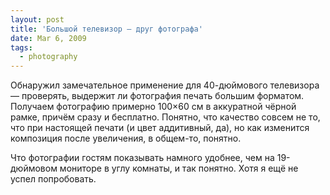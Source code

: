 ```yaml
---
layout: post
title: 'Большой телевизор — друг фотографа'
date: Mar 6, 2009
tags:
  - photography
---
```


Обнаружил замечательное применение для 40-дюймового телевизора — проверять, выдержит ли фотография печать большим форматом. Получаем фотографию примерно 100×60 см в аккуратной чёрной рамке, причём сразу и бесплатно. Понятно, что качество совсем не то, что при настоящей печати (и цвет аддитивный, да), но как изменится композиция после увеличения, в общем-то, понятно.

Что фотографии гостям показывать намного удобнее, чем на 19-дюймовом мониторе в углу комнаты, и так понятно. Хотя я ещё не успел попробовать.
